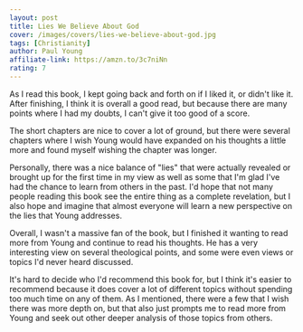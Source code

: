 ```yaml
---
layout: post
title: Lies We Believe About God
cover: /images/covers/lies-we-believe-about-god.jpg
tags: [Christianity]
author: Paul Young
affiliate-link: https://amzn.to/3c7niNn
rating: 7
---
```


As I read this book, I kept going back and forth on if I liked it, or didn't like it. After finishing, I think it is overall a good read, but because there are many points where I had my doubts, I can't give it too good of a score.

The short chapters are nice to cover a lot of ground, but there were several chapters where I wish Young would have expanded on his thoughts a little more and found myself wishing the chapter was longer.

Personally, there was a nice balance of "lies" that were actually revealed or brought up for the first time in my view as well as some that I'm glad I've had the chance to learn from others in the past. I'd hope that not many people reading this book see the entire thing as a complete revelation, but I also hope and imagine that almost everyone will learn a new perspective on the lies that Young addresses.

Overall, I wasn't a massive fan of the book, but I finished it wanting to read more from Young and continue to read his thoughts. He has a very interesting view on several theological points, and some were even views or topics I'd never heard discussed.

It's hard to decide who I'd recommend this book for, but I think it's easier to recommend because it does cover a lot of different topics without spending too much time on any of them. As I mentioned, there were a few that I wish there was more depth on, but that also just prompts me to read more from Young and seek out other deeper analysis of those topics from others.

